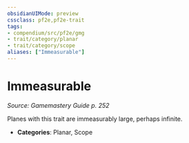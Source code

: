 ```yaml
---
obsidianUIMode: preview
cssclass: pf2e,pf2e-trait
tags:
- compendium/src/pf2e/gmg
- trait/category/planar
- trait/category/scope
aliases: ["Immeasurable"]
---
```

# Immeasurable  
*Source: Gamemastery Guide p. 252*  

Planes with this trait are immeasurably large, perhaps infinite.

- **Categories**: Planar, Scope